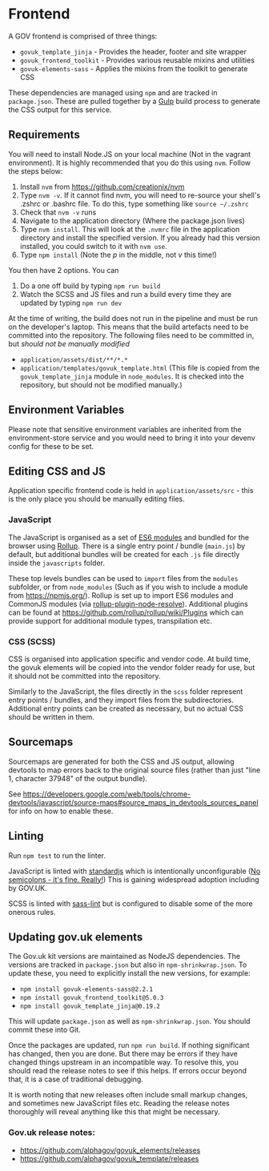 # Frontend

A GOV frontend is comprised of three things:

- `govuk_template_jinja` - Provides the header, footer and site wrapper
- `govuk_frontend_toolkit` - Provides various reusable mixins and utilities
- `govuk-elements-sass` - Applies the mixins from the toolkit to generate CSS

These dependencies are managed using `npm` and are tracked in `package.json`. These are pulled together by a [Gulp](http://gulpjs.com/) build process to generate the CSS output for this service.

## Requirements

You will need to install Node.JS on your local machine (Not in the vagrant environment). It is highly recommended that you do this using `nvm`. Follow the steps below:

1. Install `nvm` from https://github.com/creationix/nvm
2. Type `nvm -v`. If it cannot find nvm, you will need to re-source your shell's .zshrc or .bashrc file. To do this, type something like `source ~/.zshrc`
3. Check that `nvm -v` runs
4. Navigate to the application directory (Where the package.json lives)
5. Type `nvm install`. This will look at the `.nvmrc` file in the application directory and install the specified version. If you already had this version installed, you could switch to it with `nvm use`.
6. Type `npm install` (Note the _p_ in the middle, not _v_ this time!)

You then have 2 options. You can

1. Do a one off build by typing `npm run build`
2. Watch the SCSS and JS files and run a build every time they are updated by typing `npm run dev`

At the time of writing, the build does not run in the pipeline and must be run on the developer's laptop. This means that the build artefacts need to be committed into the repository. The following files need to be committed in, but _should not be manually modified_

- `application/assets/dist/**/*.*`
- `application/templates/govuk_template.html` (This file is copied from the `govuk_template_jinja` module in `node_modules`. It is checked into the repository, but should not be modified manually.)

## Environment Variables

Please note that sensitive environment variables are inherited from the environment-store service and you
would need to bring it into your devenv config for these to be set.


## Editing CSS and JS

Application specific frontend code is held in `application/assets/src` - this is the only place you should be manually editing files.

### JavaScript

The JavaScript is organised as a set of [ES6 modules](https://developer.mozilla.org/en-US/docs/Web/JavaScript/Reference/Statements/import) and bundled for the browser using [Rollup](https://github.com/rollup/rollup). There is a single entry point / bundle (`main.js`) by default, but additional bundles will be created for each `.js` file directly inside the `javascripts` folder.

These top levels bundles can be used to `import` files from the `modules` subfolder, or from `node_modules` (Such as if you wish to include a module from https://npmjs.org/). Rollup is set up to import ES6 modules and CommonJS modules (via [rollup-plugin-node-resolve](https://github.com/rollup/rollup-plugin-node-resolve)). Additional plugins can be found at https://github.com/rollup/rollup/wiki/Plugins which can provide support for additional module types, transpilation etc.

### CSS (SCSS)

CSS is organised into application specific and vendor code. At build time, the govuk elements will be copied into the vendor folder ready for use, but it should not be committed into the repository.

Similarly to the JavaScript, the files directly in the `scss` folder represent entry points / bundles, and they import files from the subdirectories. Additional entry points can be created as necessary, but no actual CSS should be written in them.

## Sourcemaps

Sourcemaps are generated for both the CSS and JS output, allowing devtools to map errors back to the original source files (rather than just "line 1, character 37948" of the output bundle).

See https://developers.google.com/web/tools/chrome-devtools/javascript/source-maps#source_maps_in_devtools_sources_panel for info on how to enable these.

## Linting

Run `npm test` to run the linter.

JavaScript is linted with [standardjs](http://standardjs.com/) which is intentionally unconfigurable ([No semicolons - it's fine. Really!](https://github.com/feross/standard#the-rules)) This is gaining widespread adoption including by GOV.UK.

SCSS is linted with [sass-lint](https://github.com/sasstools/sass-lint) but is configured to disable some of the more onerous rules.

## Updating gov.uk elements

The Gov.uk kit versions are maintained as NodeJS dependencies. The versions are tracked in `package.json` but also in `npm-shrinkwrap.json`. To update these, you need to explicitly install the new versions, for example:

- `npm install govuk-elements-sass@2.2.1`
- `npm install govuk_frontend_toolkit@5.0.3`
- `npm install govuk_template_jinja@0.19.2`

This will update `package.json` as well as `npm-shrinkwrap.json`. You should commit these into Git.

Once the packages are updated, run `npm run build`. If nothing significant has changed, then you are done. But there may be errors if they have changed things upstream in an incompatible way. To resolve this, you should read the release notes to see if this helps. If errors occur beyond that, it is a case of traditional debugging.

It is worth noting that new releases often include small markup changes, and sometimes new JavaScript files etc. Reading the release notes thoroughly will reveal anything like this that might be necessary.

### Gov.uk release notes:
- https://github.com/alphagov/govuk_elements/releases
- https://github.com/alphagov/govuk_template/releases
